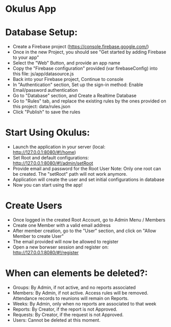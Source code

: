 # Okulus App

# Database Setup:
- Create a Firebase project (https://console.firebase.google.com/)
- Once in the new Project, you should see "Get started by adding Firebase to your app"
- Select the "Web" Button, and provide an app name
- Copy the "Firebase configuration" provided (var firebaseConfig) into this file: js/app/datasource.js
- Back into your Firebase project, Continue to console
- In "Authentication" section, Set up the sign-in method: Enable Email/password authentication
- Go to "Database" section, and Create a Realtime Database
- Go to "Rules" tab, and replace the existing rules by the ones provided on this project: data/rules.json
- Click "Publish" to save the rules

# Start Using Okulus:
- Launch the application in your server (local: http://127.0.0.1:8080/#!/home)
- Set Root and default configurations: http://127.0.0.1:8080/#!/admin/setRoot
- Provide email and password for the Root User
  Note: Only one root can be created. The "setRoot" path will not work anymore.
- Application will create the user and set initial configurations in database
- Now you can start using the app!

# Create Users
- Once logged in the created Root Account, go to Admin Menu / Members
- Create one Member with a valid email address
- After member creation, go to the "User" section, and click on "Allow Member to create User"
- The email provided will now be allowed to register
- Open a new borwser session and register on: http://127.0.0.1:8080/#!/register

# When can elements be deleted?:
- Groups:  By Admin, if not active, and no reports associated
- Members: By Admin, if not active. Access rules will be removed.
  Attendance records to reunions will remain on Reports.
- Weeks: By Admin, only when no reports are associated to that week
- Reports: By Creator, if the report is not Approved.
- Requests: By Creator, if the request is not Approved.
- Users: Cannot be deleted at this moment.
